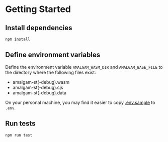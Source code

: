 # Getting Started

## Install dependencies

```bash
npm install
```

## Define environment variables

Define the environment variable `AMALGAM_WASM_DIR` and `AMALGAM_BASE_FILE` to the directory where the following files exist:

- amalgam-st(-debug).wasm
- amalgam-st(-debug).cjs
- amalgam-st(-debug).data

On your personal machine, you may find it easier to copy [.env.sample](./.env.sample) to `.env`.

## Run tests

```bash
npm run test
```
